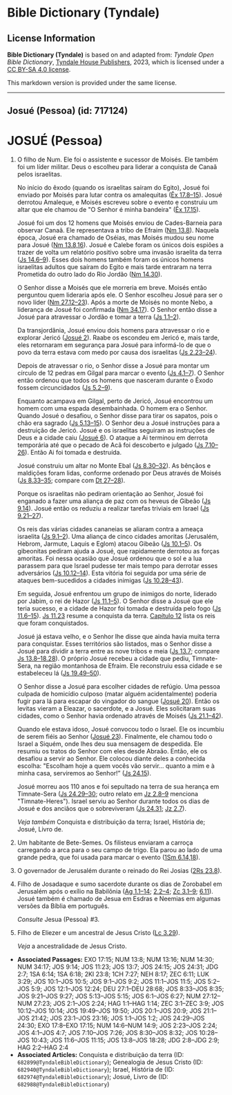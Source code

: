 # Bible Dictionary (Tyndale)

## License Information

**Bible Dictionary (Tyndale)** is based on and adapted from: _Tyndale Open Bible Dictionary_, [Tyndale House Publishers](https://tyndaleopenresources.com/), 2023, which is licensed under a [CC BY-SA 4.0 license](https://creativecommons.org/licenses/by-sa/4.0/legalcode.en).

This markdown version is provided under the same license.



--------------------------------

## Josué (Pessoa) (id: 717124)

JOSUÉ (Pessoa)
==============

1. O filho de Num. Ele foi o assistente e sucessor de Moisés. Ele também foi um líder militar. Deus o escolheu para liderar a conquista de Canaã pelos israelitas.

    No início do êxodo (quando os israelitas saíram do Egito), Josué foi enviado por Moisés para lutar contra os amalequitas ([Êx 17\.8–15](https://ref.ly/Exod17:8-Exod17:15)). Josué derrotou Amaleque, e Moisés escreveu sobre o evento e construiu um altar que ele chamou de "O Senhor é minha bandeira" ([Êx 17\.15](https://ref.ly/Exod17:15)).

    Josué foi um dos 12 homens que Moisés enviou de Cades\-Barneia para observar Canaã. Ele representava a tribo de Efraim ([Nm 13\.8](https://ref.ly/Num13:8)). Naquela época, Josué era chamado de Oséias, mas Moisés mudou seu nome para Josué ([Nm 13\.8,16](https://ref.ly/Num13:8,Num13:16)). Josué e Calebe foram os únicos dois espiões a trazer de volta um relatório positivo sobre uma invasão israelita da terra ([Js 14\.6–9](https://ref.ly/Num14:6-Num14:9)). Esses dois homens também foram os únicos homens israelitas adultos que saíram do Egito e mais tarde entraram na terra Prometida do outro lado do Rio Jordão ([Nm 14\.30](https://ref.ly/Num14:30)).

    O Senhor disse a Moisés que ele morreria em breve. Moisés então perguntou quem lideraria após ele. O Senhor escolheu Josué para ser o novo líder ([Nm 27\.12–23](https://ref.ly/Num27:12-Num27:23)). Após a morte de Moisés no monte Nebo, a liderança de Josué foi confirmada ([Nm 34\.17](https://ref.ly/Num34:17)). O Senhor então disse a Josué para atravessar o Jordão e tomar a terra ([Js 1\.1–2](https://ref.ly/Josh1:1-Josh1:2)).

    Da transjordânia, Josué enviou dois homens para atravessar o rio e explorar Jericó ([Josué 2](https://ref.ly/Josh2:1-Josh2:24)). Raabe os escondeu em Jericó e, mais tarde, eles retornaram em segurança para Josué para informá\-lo de que o povo da terra estava com medo por causa dos israelitas ([Js 2\.23–24](https://ref.ly/Josh2:23-Josh2:24)).

    Depois de atravessar o rio, o Senhor disse a Josué para montar um círculo de 12 pedras em Gilgal para marcar o evento ([Js 4\.1–7](https://ref.ly/Josh4:1-Josh4:7)). O Senhor então ordenou que todos os homens que nasceram durante o Êxodo fossem circuncidados ([Js 5\.2–9](https://ref.ly/Josh5:2-Josh5:9)).

    Enquanto acampava em Gilgal, perto de Jericó, Josué encontrou um homem com uma espada desembainhada. O homem era o Senhor. Quando Josué o desafiou, o Senhor disse para tirar os sapatos, pois o chão era sagrado ([Js 5\.13–15](https://ref.ly/Josh5:13-Josh5:15)). O Senhor deu a Josué instruções para a destruição de Jericó. Josué e os israelitas seguiram as instruções de Deus e a cidade caiu ([Josué 6](https://ref.ly/Josh6:1-Josh6:27)). O ataque a Ai terminou em derrota temporária até que o pecado de Acã foi descoberto e julgado ([Js 7\.10–26](https://ref.ly/Josh7:10-Josh7:26)). Então Ai foi tomada e destruída.

    Josué construiu um altar no Monte Ebal ([Js 8\.30–32](https://ref.ly/Josh8:30-Josh8:32)). As bênçãos e maldições foram lidas, conforme ordenado por Deus através de Moisés ([Js 8\.33–35](https://ref.ly/Josh8:33-Josh8:35); compare com [Dt 27–28](https://ref.ly/Deut27:1-Deut28:68)).

    Porque os israelitas não pediram orientação ao Senhor, Josué foi enganado a fazer uma aliança de paz com os heveus de Gibeão ([Js 9\.14](https://ref.ly/Josh9:14)). Josué então os reduziu a realizar tarefas triviais em Israel ([Js 9\.21–27](https://ref.ly/Josh9:21-Josh9:27)).

    Os reis das várias cidades cananeias se aliaram contra a ameaça israelita ([Js 9\.1–2](https://ref.ly/Josh9:1-Josh9:2)). Uma aliança de cinco cidades amoritas (Jerusalém, Hebrom, Jarmute, Laquis e Eglom) atacou Gibeão ([Js 10\.1–5](https://ref.ly/Josh10:1-Josh10:5)). Os gibeonitas pediram ajuda a Josué, que rapidamente derrotou as forças amoritas. Foi nessa ocasião que Josué ordenou que o sol e a lua parassem para que Israel pudesse ter mais tempo para derrotar esses adversários ([Js 10\.12–14](https://ref.ly/Josh10:12-Josh10:14)). Esta vitória foi seguida por uma série de ataques bem\-sucedidos a cidades inimigas ([Js 10\.28–43](https://ref.ly/Josh10:28-Josh10:43)).

    Em seguida, Josué enfrentou um grupo de inimigos do norte, liderado por Jabim, o rei de Hazor ([Js 11\.1–5](https://ref.ly/Josh11:1-Josh11:5)). O Senhor disse a Josué que ele teria sucesso, e a cidade de Hazor foi tomada e destruída pelo fogo ([Js 11\.6–15](https://ref.ly/Josh11:6-Josh11:15)). [Js 11\.23](https://ref.ly/Josh11:23) resume a conquista da terra. [Capítulo 12](https://ref.ly/Josh12:1-Josh12:24) lista os reis que foram conquistados.

    Josué já estava velho, e o Senhor lhe disse que ainda havia muita terra para conquistar. Esses territórios são listados, mas o Senhor disse a Josué para dividir a terra entre as nove tribos e meia ([Js 13\.7](https://ref.ly/Josh13:7); compare [Js 13\.8–18\.28](https://ref.ly/Josh13:8-Josh18:28)). O próprio Josué recebeu a cidade que pediu, Timnate\-Sera, na região montanhosa de Efraim. Ele reconstruiu essa cidade e se estabeleceu lá ([Js 19\.49–50](https://ref.ly/Josh19:49-Josh19:50)).

    O Senhor disse a Josué para escolher cidades de refúgio. Uma pessoa culpada de homicídio culposo (matar alguém acidentalmente) poderia fugir para lá para escapar do vingador do sangue ([Josué 20](https://ref.ly/Josh20:1-Josh20:9)). Então os levitas vieram a Eleazar, o sacerdote, e a Josué. Eles solicitaram suas cidades, como o Senhor havia ordenado através de Moisés ([Js 21\.1–42](https://ref.ly/Josh21:1-Josh21:42)).

    Quando ele estava idoso, Josué convocou todo o Israel. Ele os incumbiu de serem fiéis ao Senhor ([Josué 23](https://ref.ly/Josh23:1-Josh23:16)). Finalmente, ele chamou todo o Israel a Siquém, onde lhes deu sua mensagem de despedida. Ele resumiu os tratos do Senhor com eles desde Abraão. Então, ele os desafiou a servir ao Senhor. Ele colocou diante deles a conhecida escolha: "Escolham hoje a quem vocês vão servir... quanto a mim e à minha casa, serviremos ao Senhor!” ([Js 24\.15](https://ref.ly/Josh24:15)).

    Josué morreu aos 110 anos e foi sepultado na terra de sua herança em Timnate\-Sera ([Js 24\.29–30](https://ref.ly/Josh24:29-Josh24:30); outro relato em [Jz 2\.8–9](https://ref.ly/Judg2:8-Judg2:9) menciona "Timnate\-Heres"). Israel serviu ao Senhor durante todos os dias de Josué e dos anciãos que o sobreviveram ([Js 24\.31](https://ref.ly/Josh24:31); [Jz 2\.7](https://ref.ly/Judg2:7)).

    *Veja também* Conquista e distribuição da terra; Israel, História de; Josué, Livro de.

2. Um habitante de Bete\-Semes. Os filisteus enviaram a carroça carregando a arca para o seu campo de trigo. Ela parou ao lado de uma grande pedra, que foi usada para marcar o evento ([1Sm 6\.14,18](https://ref.ly/1Sam6:14,1Sam6:18)).
3. O governador de Jerusalém durante o reinado do Rei Josias ([2Rs 23\.8](https://ref.ly/2Kgs23:8)).
4. Filho de Josadaque e sumo sacerdote durante os dias de Zorobabel em Jerusalém após o exílio na Babilônia ([Ag 1\.1–14](https://ref.ly/Hag1:1-Hag1:14); [2\.2–4](https://ref.ly/Hag2:2-Hag2:4); [Zc 3\.1–9](https://ref.ly/Zech3:1-Zech3:9); [6\.11](https://ref.ly/Zech6:11)). Josué também é chamado de Jesua em Esdras e Neemias em algumas versões da Bíblia em português.

    *Consulte* Jesua (Pessoa) \#3.

5. Filho de Eliezer e um ancestral de Jesus Cristo ([Lc 3\.29](https://ref.ly/Luke3:29)).

    *Veja* a ancestralidade de Jesus Cristo.

* **Associated Passages:** EXO 17:15; NUM 13:8; NUM 13:16; NUM 14:30; NUM 34:17; JOS 9:14; JOS 11:23; JOS 13:7; JOS 24:15; JOS 24:31; JDG 2:7; 1SA 6:14; 1SA 6:18; 2KI 23:8; 1CH 7:27; NEH 8:17; ZEC 6:11; LUK 3:29; JOS 10:1–JOS 10:5; JOS 9:1–JOS 9:2; JOS 11:1–JOS 11:5; JOS 5:2–JOS 5:9; JOS 12:1–JOS 12:24; DEU 27:1–DEU 28:68; JOS 8:33–JOS 8:35; JOS 9:21–JOS 9:27; JOS 5:13–JOS 5:15; JOS 6:1–JOS 6:27; NUM 27:12–NUM 27:23; JOS 2:1–JOS 2:24; HAG 1:1–HAG 1:14; ZEC 3:1–ZEC 3:9; JOS 10:12–JOS 10:14; JOS 19:49–JOS 19:50; JOS 20:1–JOS 20:9; JOS 21:1–JOS 21:42; JOS 23:1–JOS 23:16; JOS 1:1–JOS 1:2; JOS 24:29–JOS 24:30; EXO 17:8–EXO 17:15; NUM 14:6–NUM 14:9; JOS 2:23–JOS 2:24; JOS 4:1–JOS 4:7; JOS 7:10–JOS 7:26; JOS 8:30–JOS 8:32; JOS 10:28–JOS 10:43; JOS 11:6–JOS 11:15; JOS 13:8–JOS 18:28; JDG 2:8–JDG 2:9; HAG 2:2–HAG 2:4
* **Associated Articles:** Conquista e distribuição da terra (ID: `682899@TyndaleBibleDictionary`); Genealogia de Jesus Cristo (ID: `682940@TyndaleBibleDictionary`); Israel, História de (ID: `682974@TyndaleBibleDictionary`); Josué, Livro de (ID: `682988@TyndaleBibleDictionary`)

